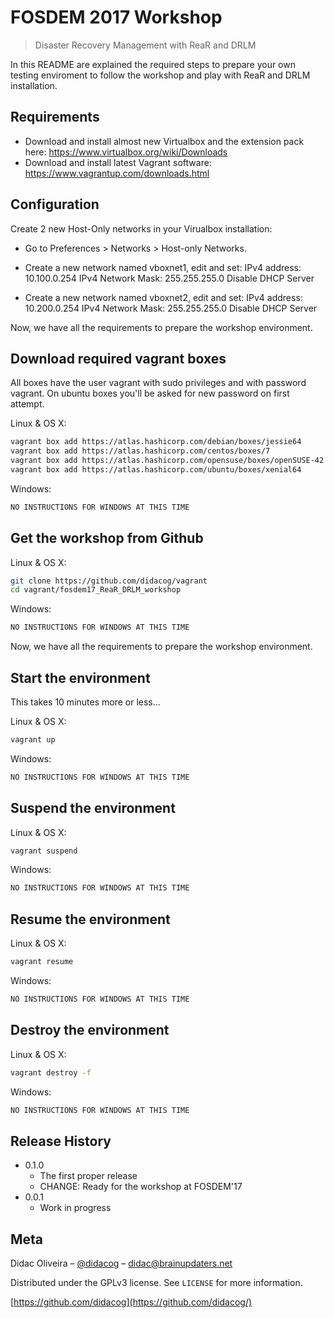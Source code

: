 # FOSDEM 2017 Workshop
> Disaster Recovery Management with ReaR and DRLM


In this README are explained the required steps to prepare your own testing enviroment to follow the workshop and
play with ReaR and DRLM installation.

## Requirements

- Download and install almost new Virtualbox and the extension pack here: https://www.virtualbox.org/wiki/Downloads
- Download and install latest Vagrant software: https://www.vagrantup.com/downloads.html

## Configuration

Create 2 new Host-Only networks in your Virualbox installation:

- Go to Preferences > Networks > Host-only Networks.

- Create a new network named vboxnet1, edit and set:
                      IPv4 address: 10.100.0.254
                      IPv4 Network Mask: 255.255.255.0
                      Disable DHCP Server

- Create a new network named vboxnet2, edit and set:
                      IPv4 address: 10.200.0.254
                      IPv4 Network Mask: 255.255.255.0
                      Disable DHCP Server

Now, we have all the requirements to prepare the workshop environment.

## Download required vagrant boxes

All boxes have the user vagrant with sudo privileges and with password vagrant. On ubuntu boxes you'll be asked for new password on first attempt.

Linux & OS X:

```sh
vagrant box add https://atlas.hashicorp.com/debian/boxes/jessie64
vagrant box add https://atlas.hashicorp.com/centos/boxes/7
vagrant box add https://atlas.hashicorp.com/opensuse/boxes/openSUSE-42.1-x86_64
vagrant box add https://atlas.hashicorp.com/ubuntu/boxes/xenial64
```

Windows:

```sh
NO INSTRUCTIONS FOR WINDOWS AT THIS TIME
```

## Get the workshop from Github

Linux & OS X:

```sh
git clone https://github.com/didacog/vagrant
cd vagrant/fosdem17_ReaR_DRLM_workshop
```

Windows:

```sh
NO INSTRUCTIONS FOR WINDOWS AT THIS TIME
```

Now, we have all the requirements to prepare the workshop environment.

## Start the environment

This takes 10 minutes more or less...

Linux & OS X:

```sh
vagrant up
```

Windows:

```sh
NO INSTRUCTIONS FOR WINDOWS AT THIS TIME
```

## Suspend the environment

Linux & OS X:

```sh
vagrant suspend
```

Windows:

```sh
NO INSTRUCTIONS FOR WINDOWS AT THIS TIME
```

## Resume the environment

Linux & OS X:

```sh
vagrant resume
```

Windows:

```sh
NO INSTRUCTIONS FOR WINDOWS AT THIS TIME
```

## Destroy the environment

Linux & OS X:

```sh
vagrant destroy -f
```

Windows:

```sh
NO INSTRUCTIONS FOR WINDOWS AT THIS TIME
```

## Release History

* 0.1.0
    * The first proper release
    * CHANGE: Ready for the workshop at FOSDEM'17
* 0.0.1
    * Work in progress

## Meta

Didac Oliveira – [@didacog](https://twitter.com/didacog) – didac@brainupdaters.net

Distributed under the GPLv3 license. See ``LICENSE`` for more information.

[https://github.com/didacog](https://github.com/didacog/)

